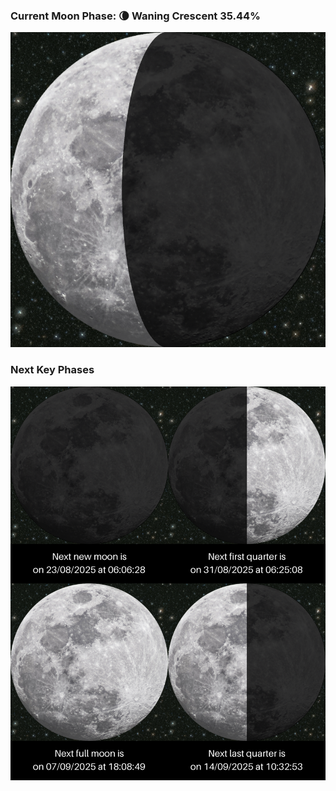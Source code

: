 ### Current Moon Phase: 🌘 Waning Crescent 35.44%
![Moon Phase](moonphase.png)
### Next Key Phases
![Gallery](gallery.png)